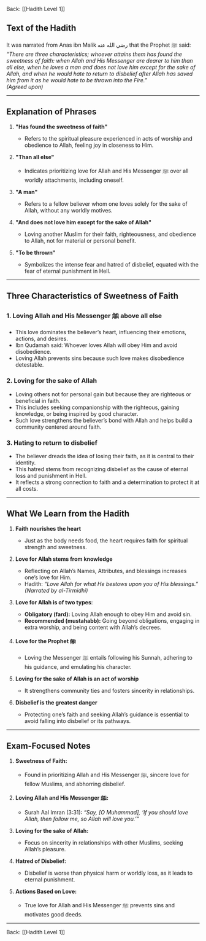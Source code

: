 Back: [[Hadith Level 1]]

## Text of the Hadith  
It was narrated from Anas ibn Malik رضي الله عنه that the Prophet ﷺ said:  
*“There are three characteristics; whoever attains them has found the sweetness of faith: when Allah and His Messenger are dearer to him than all else, when he loves a man and does not love him except for the sake of Allah, and when he would hate to return to disbelief after Allah has saved him from it as he would hate to be thrown into the Fire.”*  
*(Agreed upon)*  

---

## Explanation of Phrases  

1. **"Has found the sweetness of faith"**  
   - Refers to the spiritual pleasure experienced in acts of worship and obedience to Allah, feeling joy in closeness to Him.

2. **"Than all else"**  
   - Indicates prioritizing love for Allah and His Messenger ﷺ over all worldly attachments, including oneself.

3. **"A man"**  
   - Refers to a fellow believer whom one loves solely for the sake of Allah, without any worldly motives.

4. **"And does not love him except for the sake of Allah"**  
   - Loving another Muslim for their faith, righteousness, and obedience to Allah, not for material or personal benefit.

5. **"To be thrown"**  
   - Symbolizes the intense fear and hatred of disbelief, equated with the fear of eternal punishment in Hell.

---

## Three Characteristics of Sweetness of Faith  

### 1. **Loving Allah and His Messenger ﷺ above all else**  
   - This love dominates the believer’s heart, influencing their emotions, actions, and desires.  
   - Ibn Qudamah said: Whoever loves Allah will obey Him and avoid disobedience.  
   - Loving Allah prevents sins because such love makes disobedience detestable.  

### 2. **Loving for the sake of Allah**  
   - Loving others not for personal gain but because they are righteous or beneficial in faith.  
   - This includes seeking companionship with the righteous, gaining knowledge, or being inspired by good character.  
   - Such love strengthens the believer’s bond with Allah and helps build a community centered around faith.  

### 3. **Hating to return to disbelief**  
   - The believer dreads the idea of losing their faith, as it is central to their identity.  
   - This hatred stems from recognizing disbelief as the cause of eternal loss and punishment in Hell.  
   - It reflects a strong connection to faith and a determination to protect it at all costs.  

---

## What We Learn from the Hadith  

1. **Faith nourishes the heart**  
   - Just as the body needs food, the heart requires faith for spiritual strength and sweetness.  

2. **Love for Allah stems from knowledge**  
   - Reflecting on Allah’s Names, Attributes, and blessings increases one’s love for Him.  
   - Hadith: *“Love Allah for what He bestows upon you of His blessings.”* *(Narrated by al-Tirmidhi)*  

3. **Love for Allah is of two types**:  
   - **Obligatory (fard):** Loving Allah enough to obey Him and avoid sin.  
   - **Recommended (mustahabb):** Going beyond obligations, engaging in extra worship, and being content with Allah’s decrees.  

4. **Love for the Prophet ﷺ**  
   - Loving the Messenger ﷺ entails following his Sunnah, adhering to his guidance, and emulating his character.  

5. **Loving for the sake of Allah is an act of worship**  
   - It strengthens community ties and fosters sincerity in relationships.  

6. **Disbelief is the greatest danger**  
   - Protecting one’s faith and seeking Allah’s guidance is essential to avoid falling into disbelief or its pathways.  

---

## Exam-Focused Notes  

1. **Sweetness of Faith:**  
   - Found in prioritizing Allah and His Messenger ﷺ, sincere love for fellow Muslims, and abhorring disbelief.  

2. **Loving Allah and His Messenger ﷺ:**  
   - Surah Aal Imran (3:31): *“Say, [O Muhammad], ‘If you should love Allah, then follow me, so Allah will love you.’”*  

3. **Loving for the sake of Allah:**  
   - Focus on sincerity in relationships with other Muslims, seeking Allah’s pleasure.  

4. **Hatred of Disbelief:**  
   - Disbelief is worse than physical harm or worldly loss, as it leads to eternal punishment.  

5. **Actions Based on Love:**  
   - True love for Allah and His Messenger ﷺ prevents sins and motivates good deeds.  

---

Back: [[Hadith Level 1]]